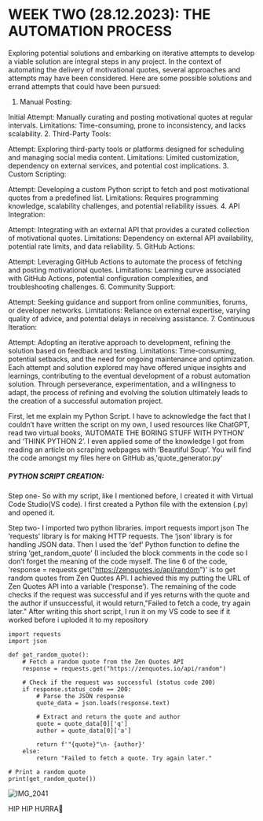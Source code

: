 # WEEK TWO (28.12.2023): THE AUTOMATION PROCESS
Exploring potential solutions and embarking on iterative attempts to develop a viable solution are integral steps in any project. In the context of automating the delivery of motivational quotes, several approaches and attempts may have been considered. Here are some possible solutions and errand attempts that could have been pursued:

1. Manual Posting:

Initial Attempt: Manually curating and posting motivational quotes at regular intervals.
Limitations: Time-consuming, prone to inconsistency, and lacks scalability.
2. Third-Party Tools:

Attempt: Exploring third-party tools or platforms designed for scheduling and managing social media content.
Limitations: Limited customization, dependency on external services, and potential cost implications.
3. Custom Scripting:

Attempt: Developing a custom Python script to fetch and post motivational quotes from a predefined list.
Limitations: Requires programming knowledge, scalability challenges, and potential reliability issues.
4. API Integration:

Attempt: Integrating with an external API that provides a curated collection of motivational quotes.
Limitations: Dependency on external API availability, potential rate limits, and data reliability.
5. GitHub Actions:

Attempt: Leveraging GitHub Actions to automate the process of fetching and posting motivational quotes.
Limitations: Learning curve associated with GitHub Actions, potential configuration complexities, and troubleshooting challenges.
6. Community Support:

Attempt: Seeking guidance and support from online communities, forums, or developer networks.
Limitations: Reliance on external expertise, varying quality of advice, and potential delays in receiving assistance.
7. Continuous Iteration:

Attempt: Adopting an iterative approach to development, refining the solution based on feedback and testing.
Limitations: Time-consuming, potential setbacks, and the need for ongoing maintenance and optimization.
Each attempt and solution explored may have offered unique insights and learnings, contributing to the eventual development of a robust automation solution. Through perseverance, experimentation, and a willingness to adapt, the process of refining and evolving the solution ultimately leads to the creation of a successful automation project.

First, let me explain my Python Script. I have to acknowledge the fact that I couldn’t have written the script on my own, I used resources like ChatGPT, read two virtual books, ‘AUTOMATE THE BORING STUFF WITH PYTHON’ and ‘THINK PYTHON 2’. I even applied some of the knowledge I got from reading an article on scraping webpages with ‘Beautiful Soup’. 
You will find the code amongst my files here on GitHub as,'quote_generator.py'

##### PYTHON SCRIPT CREATION:
Step one- So with my script, like I mentioned before, I created it with Virtual Code Studio(VS code). I first created a Python file with the extension (.py) and opened it. 

Step two- I imported two python libraries.
import requests 
import json
The ‘requests’ library is for making HTTP requests.
The ‘json’ library is for handling JSON data. 
Then I used the ‘def’ Python function to define the string ‘get_random_quote’
(I included the block comments in the code so I don’t forget the meaning of the code myself. 
The line 6 of the code, 'response = requests.get("https://zenquotes.io/api/random")' is to get random quotes from Zen Quotes API. I achieved this my putting the URL of Zen Quotes API into a variable (‘response’).
The remaining of the code checks if the request was successful and if yes returns with the quote and the author if unsuccessful, it would return,"Failed to fetch a code, try again later."
After writing this short script, I run it on my VS code to see if it worked before i uploded it to my repository

```
import requests
import json

def get_random_quote():
    # Fetch a random quote from the Zen Quotes API
    response = requests.get("https://zenquotes.io/api/random")

    # Check if the request was successful (status code 200)
    if response.status_code == 200:
        # Parse the JSON response
        quote_data = json.loads(response.text)

        # Extract and return the quote and author
        quote = quote_data[0]['q']
        author = quote_data[0]['a']

        return f'"{quote}"\n- {author}'
    else:
        return "Failed to fetch a quote. Try again later."

# Print a random quote
print(get_random_quote())

```
![IMG_2041](https://github.com/23W-GBAC/AmaAdusei/assets/148862738/bb1782bf-20da-4820-886d-87ab10e1a2a4)

HIP HIP HURRA🥳

